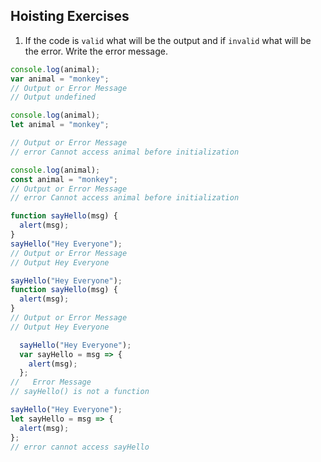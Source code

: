 ## Hoisting Exercises

1. If the code is `valid` what will be the output and if `invalid` what will be the error. Write the error message.

```js
console.log(animal);
var animal = "monkey";
// Output or Error Message
// Output undefined
```

```js
console.log(animal);
let animal = "monkey";

// Output or Error Message
// error Cannot access animal before initialization
```

```js
console.log(animal);
const animal = "monkey";
// Output or Error Message
// error Cannot access animal before initialization
```

```js
function sayHello(msg) {
  alert(msg);
}
sayHello("Hey Everyone");
// Output or Error Message
// Output Hey Everyone
```

```js
sayHello("Hey Everyone");
function sayHello(msg) {
  alert(msg);
}
// Output or Error Message
// Output Hey Everyone

```

```js
  sayHello("Hey Everyone");
  var sayHello = msg => {
    alert(msg);
  };
//   Error Message
// sayHello() is not a function
```

```js
sayHello("Hey Everyone");
let sayHello = msg => {
  alert(msg);
};
// error cannot access sayHello
```
